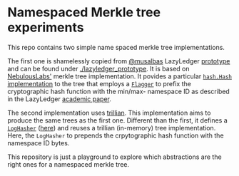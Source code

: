 # Namespaced Merkle tree experiments

This repo contains two simple name spaced merkle tree implementations. 

The first one is shamelessly copied from [@musalbas] LazyLedger [prototype] and can be found under [./lazyledger_prototype].
It is based on [NebulousLabs'] merkle tree implementation. It povides a particular [`hash.Hash`] [implementation](https://github.com/liamsi/nmt-experiments/blob/a093f5c6c2106a14cef0f596f42e151922e85538/lazyledger_prototype/flaghasher.go#L15) to the tree that employs a [`Flagger`] to prefix the cryptographic hash function with the min/max- namespace ID as described in the LazyLedger [academic paper].

The second implementation uses [trillian]. This implementation aims to produce the same trees as the first one. Different than the first, it defines a [`LogHasher`] ([here]) and reuses a trillian (in-memory) tree implementation. Here, the `LogHasher` to prepends the crpytographic hash function with the namespace ID bytes.


This repository is just a playground to explore which abstractions are the right ones for a namespaced merkle tree. 

[@musalbas]: https://github.com/musalbas
[prototype]: https://github.com/lazyledger/lazyledger-prototype
[./lazyledger_prototype]: https://github.com/liamsi/nmt-experiments/tree/master/lazyledger_prototype
[NebulousLabs']: https://gitlab.com/NebulousLabs/merkletree
[`hash.Hash`]: https://golang.org/pkg/hash/#Hash
[`Flagger`]: https://github.com/liamsi/nmt-experiments/blob/a093f5c6c2106a14cef0f596f42e151922e85538/lazyledger_prototype/flagger.go#L4-L16
[academic paper]: https://arxiv.org/abs/1905.09274
[trillian]: https://github.com/google/trillian
[`LogHasher`]: https://github.com/google/trillian/blob/7502e99bb92ecf0ec8add958889c751f2cfc7f59/merkle/hashers/tree_hasher.go#L23-L34
[here]: https://github.com/liamsi/nmt-experiments/blob/a093f5c6c2106a14cef0f596f42e151922e85538/trillian_based/hasher.go#L10-L67
